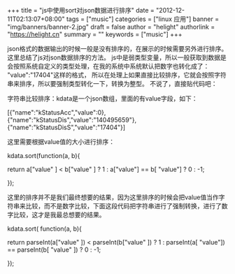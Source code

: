 +++
title = "js中使用sort对json数据进行排序"
date = "2012-12-11T02:13:07+08:00"
tags = ["music"]
categories = ["linux 应用"]
banner = "img/banners/banner-2.jpg"
draft = false
author = "helight"
authorlink = "https://helight.cn"
summary = ""
keywords = ["music"]
+++

json格式的数据输出的时候一般是没有排序的，在展示的时候需要另外进行排序。这里总结了js对json数据排序的方法。
js中是弱类型变量，所以一般获取到数据是会按照系统自定义的类型处理，在我的系统中系统默认把数字也转化成了： "value":"17404"这样的格式，
所以在处理上如果直接比较排序，它就会按照字符串来排序，所以要强制类型转化一下，转换为整型。
不说了，直接贴代码吧：

字符串比较排序：kdata是一个json数组，里面的有value字段，如下：
<!--more-->
[{"name":"kStatusAcc","value":0},{"name":"kStatusDis","value":"140495659"},{"name":"kStatusDisS","value":"17404"}]

这里需要根据value值的大小进行排序：

kdata.sort(function(a, b){

return a["value" ] &lt; b["value" ] ? 1 : a["value"] == b[ "value"] ? 0 : -1;

});

这里的排序并不是我们最终想要的结果，因为这里排序的时候会把value值当作字符串来比较，而不是数字比较，下面这段代码把字符串进行了强制转换，进行了数字比较，这才是我最总想要的结果。

kdata.sort( function(a, b){

return parseInt(a["value" ]) &lt; parseInt(b["value" ]) ? 1 : parseInt(a[ "value"]) == parseInt(b[ "value" ])  ? 0 : -1;

});
